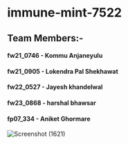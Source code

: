 # immune-mint-7522

## Team Members:-

#### fw21_0746 - Kommu Anjaneyulu	
#### fw21_0905 - Lokendra Pal Shekhawat	
#### fw22_0527 - Jayesh khandelwal	
#### fw23_0868 - harshal bhawsar	
#### fp07_334  -  Aniket Ghormare

![Screenshot (1621)](https://user-images.githubusercontent.com/112637039/229420045-a277788b-6a92-4e5d-bf97-317705673c48.png)

